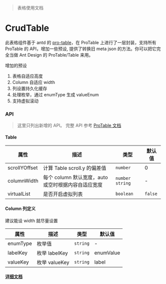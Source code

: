 > 表格使用文档

# CrudTable

此表格组件基于 antd 的 [pro-table](https://hairobotics.feishu.cn/wiki/wikcnp3q1qOXNdQq4SzCesPtzih#)，在 ProTable 上进行了一层封装，支持所有 ProTable 的 API，增加一些预设, 提供了转换旧 meta json 的方法。你可以把它完全当做 Ant Design 的 ProTable/Table 来用。

增加的预设

1. 表格自适应高度
2. Column 自适应 width
3. 列设置持久化缓存
4. 处理枚举，通过 enumType 生成 valueEnum
5. 支持虚拟滚动

### API

> 这里只列出新增的 API。 完整 API 参考 [ProTable 文档](https://procomponents.ant.design/components/table#protable)

#### Table

| 属性          | 描述                                                | 类型              | 默认值  |
| ------------- | --------------------------------------------------- | ----------------- | ------- |
| scrollYOffset | 计算 Table scroll.y 的偏差值                        | `number`          | 0       |
| columnWidth   | 每个 column 默认宽度，auto 或空时根据内容自适应宽度 | `number` `string` | -       |
| virtualList   | 是否开启虚拟列表                                    | `boolean`         | `false` |

#### Column 列定义

建议能设 width 就尽量设置

| 属性     | 描述          | 类型     | 默认值    |
| -------- | ------------- | -------- | --------- |
| enumType | 枚举值        | `string` | -         |
| labelKey | 枚举 labelKey | `string` | enumValue |
| valueKey | 枚举 valueKey | `string` | label     |

#### [详细文档](https://hairobotics.feishu.cn/wiki/wikcnp3q1qOXNdQq4SzCesPtzih#)
